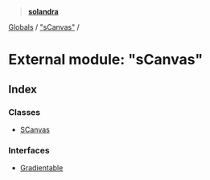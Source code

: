 > **[solandra](../README.md)**

[Globals](../globals.md) / ["sCanvas"](_scanvas_.md) /

# External module: "sCanvas"

## Index

### Classes

* [SCanvas](../classes/_scanvas_.scanvas.md)

### Interfaces

* [Gradientable](../interfaces/_scanvas_.gradientable.md)